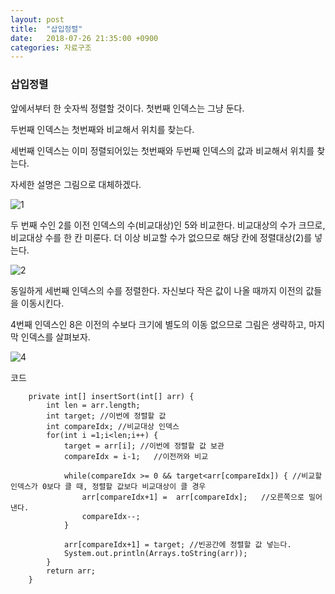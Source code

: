 ```yaml
---
layout: post
title:  "삽입정렬"
date:   2018-07-26 21:35:00 +0900
categories: 자료구조
---
```

### 삽입정렬

앞에서부터 한 숫자씩 정렬할 것이다. 첫번째 인덱스는 그냥 둔다.

두번째 인덱스는 첫번째와 비교해서 위치를 찾는다.

세번째 인덱스는 이미 정렬되어있는 첫번째와 두번째 인덱스의 값과 비교해서 위치를 찾는다.

자세한 설명은 그림으로 대체하겠다. 

![1](https://user-images.githubusercontent.com/33653318/43262463-27b74360-911b-11e8-9c0c-ec7d2c1ca80a.PNG)

두 번째 수인 2를 이전 인덱스의 수(비교대상)인 5와 비교한다. 비교대상의 수가 크므로, 비교대상 수를 한 칸 미룬다. 더 이상 비교할 수가 없으므로 해당 칸에 정렬대상(2)를 넣는다.

![2](https://user-images.githubusercontent.com/33653318/43262464-27e3f5fe-911b-11e8-8f36-cb896e0182ac.PNG)

동일하게 세번째 인덱스의 수를 정렬한다. 자신보다 작은 값이 나올 때까지 이전의 값들을 이동시킨다.

4번째 인덱스인 8은 이전의 수보다 크기에 별도의 이동 없으므로 그림은 생략하고, 마지막 인덱스를 살펴보자.

![4](https://user-images.githubusercontent.com/33653318/43262462-275b1cca-911b-11e8-8a68-47b8f293d87e.PNG)

코드

```
	private int[] insertSort(int[] arr) {
		int len = arr.length;
		int target; //이번에 정렬할 값
		int compareIdx; //비교대상 인덱스
		for(int i =1;i<len;i++) {
			target = arr[i]; //이번에 정렬할 값 보관
			compareIdx = i-1;	//이전꺼와 비교
			
			while(compareIdx >= 0 && target<arr[compareIdx]) { //비교할 인덱스가 0보다 클 때, 정렬할 값보다 비교대상이 클 경우
				arr[compareIdx+1] =  arr[compareIdx];	//오른쪽으로 밀어낸다.
				compareIdx--;
			}
			
			arr[compareIdx+1] = target;	//빈공간에 정렬할 값 넣는다.
			System.out.println(Arrays.toString(arr));
		}
		return arr;
	}
```

